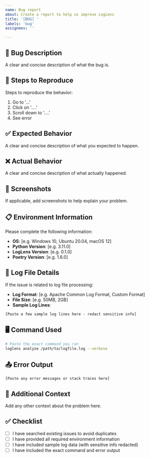```yaml
---
name: Bug report
about: Create a report to help us improve LogLens
title: '[BUG] '
labels: 'bug'
assignees: ''

---
```


## 🐛 Bug Description
A clear and concise description of what the bug is.

## 🔄 Steps to Reproduce
Steps to reproduce the behavior:
1. Go to '...'
2. Click on '....'
3. Scroll down to '....'
4. See error

## ✅ Expected Behavior
A clear and concise description of what you expected to happen.

## ❌ Actual Behavior
A clear and concise description of what actually happened.

## 📸 Screenshots
If applicable, add screenshots to help explain your problem.

## 📋 Environment Information
Please complete the following information:
- **OS**: [e.g. Windows 10, Ubuntu 20.04, macOS 12]
- **Python Version**: [e.g. 3.11.0]
- **LogLens Version**: [e.g. 0.1.0]
- **Poetry Version**: [e.g. 1.6.0]

## 📝 Log File Details
If the issue is related to log file processing:
- **Log Format**: [e.g. Apache Common Log Format, Custom Format]
- **File Size**: [e.g. 50MB, 2GB]
- **Sample Log Lines**: 
```
[Paste a few sample log lines here - redact sensitive info]
```

## 🖥️ Command Used
```bash
# Paste the exact command you ran
loglens analyze /path/to/logfile.log --verbose
```

## 📤 Error Output
```
[Paste any error messages or stack traces here]
```

## 🔧 Additional Context
Add any other context about the problem here.

## ✅ Checklist
- [ ] I have searched existing issues to avoid duplicates
- [ ] I have provided all required environment information
- [ ] I have included sample log data (with sensitive info redacted)
- [ ] I have included the exact command and error output 